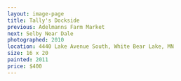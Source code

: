 ```yaml
---
layout: image-page
title: Tally's Dockside
previous: Adelmanns Farm Market
next: Selby Near Dale
photographed: 2010
location: 4440 Lake Avenue South, White Bear Lake, MN 
size: 16 x 20
painted: 2011
price: $400
---
```


